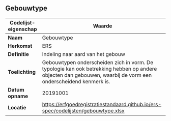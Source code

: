 ﻿## Gebouwtype
| **Codelijst-eigenschap** | **Waarde** |
| ---- | ---- |
| **Naam** | Gebouwtype |
| **Herkomst** | ERS |
| **Definitie** | Indeling naar aard van het gebouw |
| **Toelichting** | Gebouwtypen onderscheiden zich in vorm. De typologie kan ook betrekking hebben op andere objecten dan gebouwen, waarbij de vorm een onderscheidend kenmerk is. |
| **Datum opname** | 20191001 |
| **Locatie** | https://erfgoedregistratiestandaard.github.io/ers-spec/codelijsten/gebouwtype.xlsx |
